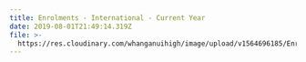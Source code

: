 ```yaml
---
title: Enrolments - International - Current Year
date: 2019-08-01T21:49:14.319Z
file: >-
  https://res.cloudinary.com/whanganuihigh/image/upload/v1564696185/Enrolment%20Applications/International%20Enrolments%202019.pdf
---
```


